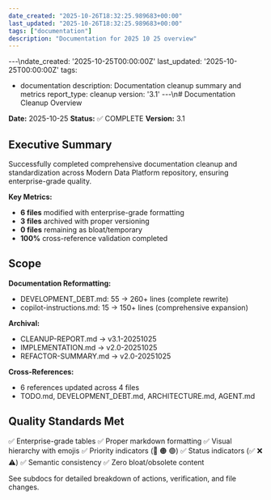 ```yaml
---
date_created: "2025-10-26T18:32:25.989683+00:00"
last_updated: "2025-10-26T18:32:25.989683+00:00"
tags: ["documentation"]
description: "Documentation for 2025 10 25 overview"
---
```


---\ndate_created: '2025-10-25T00:00:00Z'
last_updated: '2025-10-25T00:00:00Z'
tags:

- documentation
  description: Documentation cleanup summary and metrics
  report_type: cleanup
  version: '3.1'
  ---\n# Documentation Cleanup Overview

**Date:** 2025-10-25
**Status:** ✅ COMPLETE
**Version:** 3.1

## Executive Summary

Successfully completed comprehensive documentation cleanup and standardization across Modern Data Platform repository, ensuring enterprise-grade quality.

**Key Metrics:**

- **6 files** modified with enterprise-grade formatting
- **3 files** archived with proper versioning
- **0 files** remaining as bloat/temporary
- **100%** cross-reference validation completed

## Scope

**Documentation Reformatting:**

- DEVELOPMENT_DEBT.md: 55 → 260+ lines (complete rewrite)
- copilot-instructions.md: 15 → 150+ lines (comprehensive expansion)

**Archival:**

- CLEANUP-REPORT.md → v3.1-20251025
- IMPLEMENTATION.md → v2.0-20251025
- REFACTOR-SUMMARY.md → v2.0-20251025

**Cross-References:**

- 6 references updated across 4 files
- TODO.md, DEVELOPMENT_DEBT.md, ARCHITECTURE.md, AGENT.md

## Quality Standards Met

✅ Enterprise-grade tables
✅ Proper markdown formatting
✅ Visual hierarchy with emojis
✅ Priority indicators (🔴 🟠 🟢)
✅ Status indicators (✅ ❌ ⚠️)
✅ Semantic consistency
✅ Zero bloat/obsolete content

See subdocs for detailed breakdown of actions, verification, and file changes.
